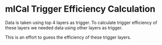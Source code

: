 # mICal Trigger Efficiency Calculation

Data is taken using top 4 layers as trigger. To calculate trigger efficiency of these layers we needed data using other layers as trigger.

This is an effort to guess the efficiency of these trigger layers.
